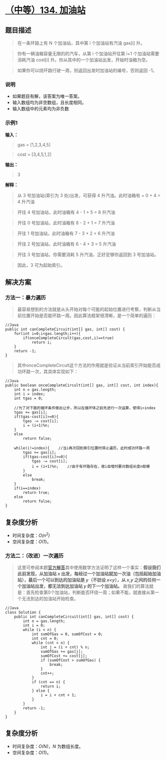# [（中等）134. 加油站](https://leetcode-cn.com/problems/gas-station/)
## **题目描述**
>在一条环路上有 N 个加油站，其中第 i 个加油站有汽油 gas[i] 升。

>你有一辆油箱容量无限的的汽车，从第 i 个加油站开往第 i+1 个加油站需要消耗汽油 cost[i] 升。你从其中的一个加油站出发，开始时油箱为空。

>如果你可以绕环路行驶一周，则返回出发时加油站的编号，否则返回 -1。
### **说明**
- 如果题目有解，该答案为唯一答案。
- 输入数组均为非空数组，且长度相同。
- 输入数组中的元素均为非负数

### **示例1**
**输入：**
>gas  = [1,2,3,4,5]

>cost = [3,4,5,1,2]

**输出：**
>3

**解释：**
>从 3 号加油站(索引为 3 处)出发，可获得 4 升汽油。此时油箱有 = 0 + 4 = 4 升汽油

>开往 4 号加油站，此时油箱有 4 - 1 + 5 = 8 升汽油

>开往 0 号加油站，此时油箱有 8 - 2 + 1 = 7 升汽油

>开往 1 号加油站，此时油箱有 7 - 3 + 2 = 6 升汽油

>开往 2 号加油站，此时油箱有 6 - 4 + 3 = 5 升汽油

>开往 3 号加油站，你需要消耗 5 升汽油，正好足够你返回到 3 号加油站。

>因此，3 可为起始索引。


## **解决方案**
### **方法一：暴力遍历**
>最容易想到的方法就是从头开始对每个可能的起始位置进行考察，判断从当前位置开始是否能环路一周。因此算法框架很清晰，是一个简单的遍历：
```
//Java
public int canCompleteCircuit(int[] gas, int[] cost) {
    for(int i=0;i<gas.length;i++){
        if(onceCompleteCircult(gas,cost,i)==true)
            return i;
    }
    return -1;
}
```
>其中onceCompleteCircult这个方法的作用就是验证从当前索引开始能否成功环路一次，其具体实现如下：
```
//Java
public boolean onceCompleteCircult(int[] gas, int[] cost, int index){
    int n = gas.length;
    int i = index;
    int tgas = 0;

    //为了对下面的循环条件做出让步，所以在循环体之前先进行一次运算，使得i>index
    tgas += gas[i];
    if(tgas-cost[i]>=0){
        tgas -= cost[i];
        i = (i+1)%n;
    }
    else
        return false;

    while(i!=index){    //当i再次回到索引位置时停止遍历，此时成功环路一周
        tgas += gas[i];
        if(tgas-cost[i]>=0){
            tgas -= cost[i];
            i = (i+1)%n;    //由于有环路存在，故i自增时要对数组长度n取模
        }
        else
            break;
    }
    if(i==index)
        return true;
    else 
        return false;
}
```
## **复杂度分析**
- 时间复杂度：*O(n<sup>2</sup>)*
- 空间复杂度：*O*(1)。
### **方法二：（改进）一次遍历**
>这里可参阅本题[官方解答](https://leetcode-cn.com/problems/gas-station/solution/jia-you-zhan-by-leetcode-solution/)其中使用数学方法证明了这样一个事实：**假设我们此前发现，从加油站 *x* 出发，每经过一个加油站就加一次油（包括起始加油站），最后一个可以到达的加油站是 *y*（不妨设 *x<y*），从 *x*,*y* 之间的任何一个加油站出发，都无法到达加油站 *y* 的下一个加油站。** 故我们的算法就是：首先检查第0个加油站，判断能否环绕一周；如果不能，就直接从第一个无法到达的加油站开始检查。
```
//Java
class Solution {
    public int canCompleteCircuit(int[] gas, int[] cost) {
        int n = gas.length;
        int i = 0;
        while (i < n) {
            int sumOfGas = 0, sumOfCost = 0;
            int cnt = 0;
            while (cnt < n) {
                int j = (i + cnt) % n;
                sumOfGas += gas[j];
                sumOfCost += cost[j];
                if (sumOfCost > sumOfGas) {
                    break;
                }
                cnt++;
            }
            if (cnt == n) {
                return i;
            } else {
                i = i + cnt + 1;
            }
        }
        return -1;
    }
}

```
## **复杂度分析**
- 时间复杂度：*O(N)*，*N* 为数组长度。
- 空间复杂度：*O*(1)。
